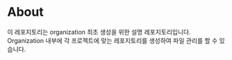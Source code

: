 # About
이 레포지토리는 organization 최초 생성을 위한 설명 레포지토리입니다.
Organization 내부에 각 프로젝트에 맞는 레포지토리를 생성하여 파일 관리를 할 수 있습니다.

